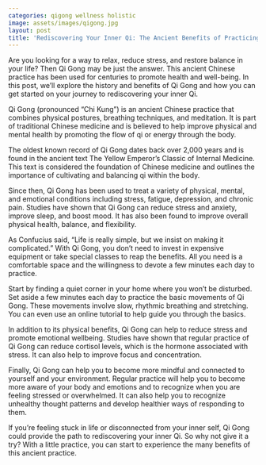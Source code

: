 ```yaml
---
categories: qigong wellness holistic
image: assets/images/qigong.jpg
layout: post
title: 'Rediscovering Your Inner Qi: The Ancient Benefits of Practicing Qi Gong '
---
```




Are you looking for a way to relax, reduce stress, and restore balance in your life? Then Qi Gong may be just the answer. This ancient Chinese practice has been used for centuries to promote health and well-being. In this post, we’ll explore the history and benefits of Qi Gong and how you can get started on your journey to rediscovering your inner Qi. 

Qi Gong (pronounced “Chi Kung”) is an ancient Chinese practice that combines physical postures, breathing techniques, and meditation. It is part of traditional Chinese medicine and is believed to help improve physical and mental health by promoting the flow of qi or energy through the body. 

The oldest known record of Qi Gong dates back over 2,000 years and is found in the ancient text The Yellow Emperor’s Classic of Internal Medicine. This text is considered the foundation of Chinese medicine and outlines the importance of cultivating and balancing qi within the body.

Since then, Qi Gong has been used to treat a variety of physical, mental, and emotional conditions including stress, fatigue, depression, and chronic pain. Studies have shown that Qi Gong can reduce stress and anxiety, improve sleep, and boost mood. It has also been found to improve overall physical health, balance, and flexibility. 

As Confucius said, “Life is really simple, but we insist on making it complicated.” With Qi Gong, you don’t need to invest in expensive equipment or take special classes to reap the benefits. All you need is a comfortable space and the willingness to devote a few minutes each day to practice. 

Start by finding a quiet corner in your home where you won’t be disturbed. Set aside a few minutes each day to practice the basic movements of Qi Gong. These movements involve slow, rhythmic breathing and stretching. You can even use an online tutorial to help guide you through the basics. 

In addition to its physical benefits, Qi Gong can help to reduce stress and promote emotional wellbeing. Studies have shown that regular practice of Qi Gong can reduce cortisol levels, which is the hormone associated with stress. It can also help to improve focus and concentration. 

Finally, Qi Gong can help you to become more mindful and connected to yourself and your environment. Regular practice will help you to become more aware of your body and emotions and to recognize when you are feeling stressed or overwhelmed. It can also help you to recognize unhealthy thought patterns and develop healthier ways of responding to them. 

If you’re feeling stuck in life or disconnected from your inner self, Qi Gong could provide the path to rediscovering your inner Qi. So why not give it a try? With a little practice, you can start to experience the many benefits of this ancient practice.